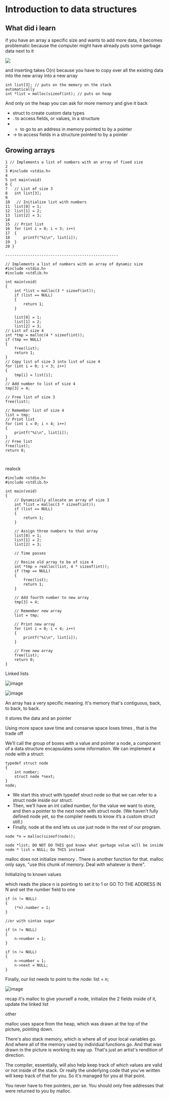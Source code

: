 # Introduction to data structures

## What did i learn

if you have an array a specific size and wants to add more data, it becomes problematic because the computer might have already puts some garbage data next to it

<img src = "https://user-images.githubusercontent.com/31789624/199865763-74afb38f-da44-4661-b174-a73cf11f60fd.png">

and inserting takes O(n) because you have to copy over all the existing data into the new array into a new array

<code>int list[3];  // puts on the memory on the stack automatically</code>  
<code>int *list = malloc(sizeof(int);  // puts on heap</code>  

And only on the heap you can ask for more memory and give it back


- struct to create custom data types
- . to access fields, or values, in a structure
- * to go to an address in memory pointed to by a pointer
- -> to access fields in a structure pointed to by a pointer



## Growing arrays
```
1 // Implements a list of numbers with an array of fixed size
2
3 #include <stdio.h>
4
5 int main(void)
6 {
7   // List of size 3
8   int list[3];
9
10   // Initialize list with numbers
11  list[0] = 1;
12  list[1] = 2;
13  list[2] = 3;
14
15  // Print list
16  for (int i = 0; i < 3; i++)
17  {
18      printf("%i\n", list[i]);
19  }
20 }

--------------------------------------------------

// Implements a list of numbers with an array of dynamic size
#include <stdio.h>
#include <stdlib.h>
  
int main(void)
{
    int *list = malloc(3 * sizeof(int));
    if (list == NULL)
    {
        return 1;
    }
  
    list[0] = 1;
    list[1] = 2;
    list[2] = 3;
// List of size 4
int *tmp = malloc(4 * sizeof(int));
if (tmp == NULL)
{
    free(list);
    return 1;
}
// Copy list of size 3 into list of size 4
for (int i = 0; i < 3; i++)
{
    tmp[i] = list[i];
}
// Add number to list of size 4
tmp[3] = 4;

// Free list of size 3
free(list);

// Remember list of size 4
list = tmp;
// Print list
for (int i = 0; i < 4; i++)
{
    printf("%i\n", list[i]);
}
// Free list
free(list);
return 0;



```
realock
```
#include <stdio.h>
#include <stdlib.h>
  
int main(void)
{ 
    // Dynamically allocate an array of size 3
    int *list = malloc(3 * sizeof(int));
    if (list == NULL)
    {
        return 1;
    }
  
    // Assign three numbers to that array
    list[0] = 1;
    list[1] = 2;
    list[2] = 3;

    // Time passes

    // Resize old array to be of size 4
    int *tmp = realloc(list, 4 * sizeof(int));
    if (tmp == NULL)
    {
        free(list);
        return 1;
    }

    // Add fourth number to new array
    tmp[3] = 4;

    // Remember new array
    list = tmp;

    // Print new array
    for (int i = 0; i < 4; i++)
    {
        printf("%i\n", list[i]);
    }

    // Free new array
    free(list);
    return 0;
}
```


Linked lists

![image](https://user-images.githubusercontent.com/31789624/199869997-abd5aec2-6c0b-40c9-9598-b6c6358b1ece.png)


![image](https://user-images.githubusercontent.com/31789624/199870012-0c20739a-d055-43aa-ad99-9963a642eb38.png)

An array has a very specific meaning. It's memory that's contiguous, back, to back, to back.

it stores the data and an pointer

Using more space save time and consarve space loses times , that is the trade off

We’ll call the group of boxes with a value and pointer a node, a component of a data structure encapsulates some information. We can implement a node with a struct:
```
typedef struct node
{
    int number;
    struct node *next;
}
node;
```
 - We start this struct with typedef struct node so that we can refer to a struct node inside our struct.
 - Then, we’ll have an int called number, for the value we want to store, and then a pointer to the next node with struct node. (We haven’t fully defined node yet, so the compiler needs to know it’s a custom struct still.)
 - Finally, node at the end lets us use just node in the rest of our program.

<code>node *n = malloc(sizeof(node));</code>
```
node *list; DO NOT DO THIS god knows what garbage value will be inside
node * list = NULL; Do THIS instead
```

malloc does not initialize memory . There is another function for that.  malloc only  says, "use this chunk of memory. Deal with whatever is there". 

Initializing to known values

which reads the place n is pointing to set it to 1 or GO TO THE ADDRESS IN N and set the number field to one
```
if (n != NULL)
{
    (*n).number = 1;
}

//or with sintax sugar

if (n != NULL)
{
    n->number = 1;
}

if (n != NULL)
{
    n->number = 1;
    n->next = NULL;
}
````
Finally, our list needs to point to the node: list = n;

![image](https://user-images.githubusercontent.com/31789624/199880532-5a8ab279-b69e-47d2-ae8d-2521f7d590b6.png)

recap it's  malloc to give yourself a node, initialize the 2 fields inside of it, update the linked list


other 

malloc uses space from the heap, which was drawn at the top of the picture, pointing down. 

There's also stack memory, which is where all of your local variables go. And where all of the memory used by individual functions go. And that was drawn in the picture is working its way up. That's just an artist's rendition of direction. 

The compiler, essentially, will also help keep track of which values are valid or not inside of the stack. Or really the underlying code that you've written will keep track of that for you. So it's managed for you at that point. 

You never have to free pointers, per se. You should only free addresses that were returned to you by malloc.

